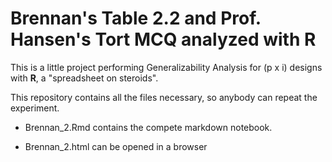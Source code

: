 # Brennan's Table 2.2 and Prof. Hansen's Tort MCQ analyzed with R

This is a little project performing Generalizability Analysis for (p x i) designs with **R**, a "spreadsheet on steroids".

This repository contains all the files necessary, so anybody can repeat the experiment.

-   Brennan_2.Rmd contains the compete markdown notebook.

-   Brennan_2.html can be opened in a browser
